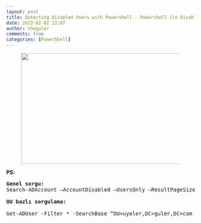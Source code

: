 ```yaml
---
layout: post
title: Detecting Disabled Users with Powershell - Powershell ile Disable Edilmiş Kullanıcıları Tespit Etmek 
date: 2022-02-02 22:07
author: theguler
comments: true
categories: [PowerShell]
---
```

<!-- wp:image {"id":333,"width":528,"height":296,"sizeSlug":"large","linkDestination":"none"} -->
<figure class="wp-block-image size-large is-resized"><img src="https://theguler.wordpress.com/wp-content/uploads/2021/12/powershell-4-sdn.jpg?w=1024" alt="" class="wp-image-333" width="528" height="296" /></figure>
<!-- /wp:image -->

<!-- wp:paragraph -->
<p><strong>PS:</strong></p>
<!-- /wp:paragraph -->

<!-- wp:preformatted -->
<pre id="block-212c4770-1090-40f9-a3aa-882bb19bd474" class="wp-block-preformatted"><strong>Genel sorgu:</strong>
Search-ADAccount –AccountDisabled –UsersOnly –ResultPageSize 2000 –ResultSetSize $null | Select-Object SamAccountName, DistinguishedName | Export-CSV “C:\DisabledUsers.CSV” –NoTypeInformation

<strong>OU bazlı sorgulama:</strong>

Get-ADUser -Filter * -SearchBase “OU=uyeler,DC=guler,DC=com ” -Properties * | Where-Object {$_.Enabled -eq $false} | Select-Object DisplayName,SAMAccountName,mail | Export-Csv -Path C:\\DisabledUsers.CSV -NoTypeInformation</pre>
<!-- /wp:preformatted -->
